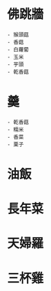 # 佛跳牆
    - 猴頭菇
    - 香菇
    - 白蘿蔔
    - 玉米
    - 芋頭
    - 乾香菇
  
# 羹
    - 乾香菇
    - 糯米
    - 香菜
    - 栗子
# 油飯

# 長年菜

# 天婦羅

# 三杯雞
